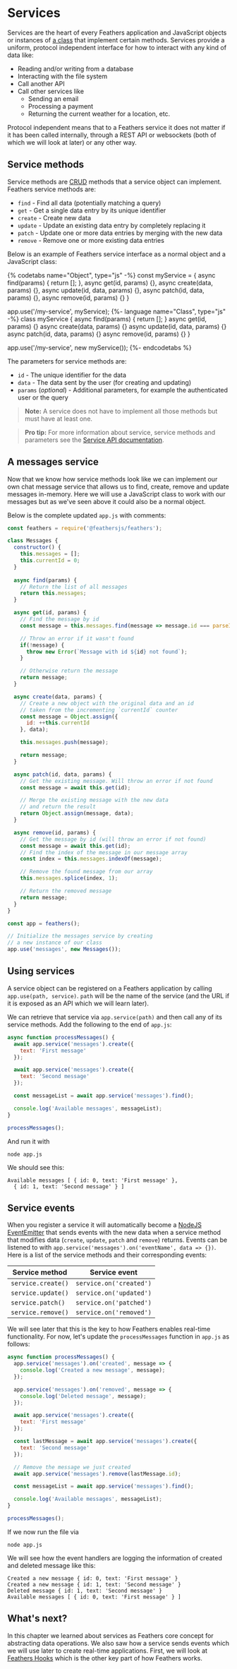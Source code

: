 # Services

Services are the heart of every Feathers application and JavaScript objects or instances of [a class](https://developer.mozilla.org/en/docs/Web/JavaScript/Reference/Classes) that implement certain methods. Services provide a uniform, protocol independent interface for how to interact with any kind of data like:

- Reading and/or writing from a database
- Interacting with the file system
- Call another API
- Call other services like
  - Sending an email
  - Processing a payment
  - Returning the current weather for a location, etc.

Protocol independent means that to a Feathers service it does not matter if it has been called internally, through a REST API or websockets (both of which we will look at later) or any other way.

## Service methods

Service methods are [CRUD](https://en.wikipedia.org/wiki/Create,_read,_update_and_delete) methods that a service object can implement. Feathers service methods are:

- `find` - Find all data (potentially matching a query)
- `get` - Get a single data entry by its unique identifier
- `create` - Create new data
- `update` - Update an existing data entry by completely replacing it
- `patch` - Update one or more data entries by merging with the new data
- `remove` - Remove one or more existing data entries

Below is an example of Feathers service interface as a normal object and a JavaScript class:

{% codetabs name="Object", type="js" -%}
const myService = {
  async find(params) {
    return [];
  },
  async get(id, params) {},
  async create(data, params) {},
  async update(id, data, params) {},
  async patch(id, data, params) {},
  async remove(id, params) {}
}

app.use('/my-service', myService);
{%- language name="Class", type="js" -%}
class myService {
  async find(params) {
    return [];
  }
  async get(id, params) {}
  async create(data, params) {}
  async update(id, data, params) {}
  async patch(id, data, params) {}
  async remove(id, params) {}
}

app.use('/my-service', new myService());
{%- endcodetabs %}

The parameters for service methods are:

- `id` - The unique identifier for the data
- `data` - The data sent by the user (for creating and updating)
- `params` (*optional*) - Additional parameters, for example the authenticated user or the query

> __Note:__ A service does not have to implement all those methods but must have at least one.

<!-- -->

> __Pro tip:__ For more information about service, service methods and parameters see the [Service API documentation](../../api/services.md).

## A messages service

Now that we know how service methods look like we can implement our own chat message service that allows us to find, create, remove and update messages in-memory. Here we will use a JavaScript class to work with our messages but as we've seen above it could also be a normal object.

Below is the complete updated `app.js` with comments:

```js
const feathers = require('@feathersjs/feathers');

class Messages {
  constructor() {
    this.messages = [];
    this.currentId = 0;
  }
  
  async find(params) {
    // Return the list of all messages
    return this.messages;
  }

  async get(id, params) {
    // Find the message by id
    const message = this.messages.find(message => message.id === parseInt(id, 10));

    // Throw an error if it wasn't found
    if(!message) {
      throw new Error(`Message with id ${id} not found`);
    }

    // Otherwise return the message
    return message;
  }

  async create(data, params) {
    // Create a new object with the original data and an id
    // taken from the incrementing `currentId` counter
    const message = Object.assign({
      id: ++this.currentId
    }, data);

    this.messages.push(message);

    return message;
  }

  async patch(id, data, params) {
    // Get the existing message. Will throw an error if not found
    const message = await this.get(id);

    // Merge the existing message with the new data
    // and return the result
    return Object.assign(message, data);
  }

  async remove(id, params) {
    // Get the message by id (will throw an error if not found)
    const message = await this.get(id);
    // Find the index of the message in our message array
    const index = this.messages.indexOf(message);

    // Remove the found message from our array
    this.messages.splice(index, 1);

    // Return the removed message
    return message;
  }
}

const app = feathers();

// Initialize the messages service by creating
// a new instance of our class
app.use('messages', new Messages());
```

## Using services

A service object can be registered on a Feathers application by calling `app.use(path, service)`. `path` will be the name of the service (and the URL if it is exposed as an API which we will learn later).

We can retrieve that service via `app.service(path)` and then call any of its service methods. Add the following to the end of `app.js`:

```js
async function processMessages() {
  await app.service('messages').create({
    text: 'First message'
  });

  await app.service('messages').create({
    text: 'Second message'
  });

  const messageList = await app.service('messages').find();

  console.log('Available messages', messageList);
}

processMessages();
```

And run it with

```
node app.js
```

We should see this:

```
Available messages [ { id: 0, text: 'First message' },
  { id: 1, text: 'Second message' } ]
```

## Service events

When you register a service it will automatically become a [NodeJS EventEmitter](https://nodejs.org/api/events.html) that sends events with the new data when a service method that modifies data (`create`, `update`, `patch` and `remove`) returns. Events can be listened to with `app.service('messages').on('eventName', data => {})`. Here is a list of the service methods and their corresponding events:

| Service method     | Service event           |
| ------------------ | ----------------------- |
| `service.create()` | `service.on('created')` |
| `service.update()` | `service.on('updated')` |
| `service.patch()`  | `service.on('patched')` |
| `service.remove()` | `service.on('removed')` |

We will see later that this is the key to how Feathers enables real-time functionality. For now, let's update the `processMessages` function in `app.js` as follows:

```js
async function processMessages() {
  app.service('messages').on('created', message => {
    console.log('Created a new message', message);
  });

  app.service('messages').on('removed', message => {
    console.log('Deleted message', message);
  });

  await app.service('messages').create({
    text: 'First message'
  });

  const lastMessage = await app.service('messages').create({
    text: 'Second message'
  });

  // Remove the message we just created
  await app.service('messages').remove(lastMessage.id);

  const messageList = await app.service('messages').find();

  console.log('Available messages', messageList);
}

processMessages();
```

If we now run the file via

```
node app.js
```

We will see how the event handlers are logging the information of created and deleted message like this:

```
Created a new message { id: 0, text: 'First message' }
Created a new message { id: 1, text: 'Second message' }
Deleted message { id: 1, text: 'Second message' }
Available messages [ { id: 0, text: 'First message' } ]
```

## What's next?

In this chapter we learned about services as Feathers core concept for abstracting data operations. We also saw how a service sends events which we will use later to create real-time applications. First, we will look at [Feathers Hooks](./hooks.md) which is the other key part of how Feathers works.
